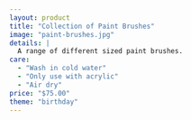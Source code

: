 ```yaml
---
layout: product
title: "Collection of Paint Brushes"
image: "paint-brushes.jpg"
details: |
  A range of different sized paint brushes.
care:
  - "Wash in cold water"
  - "Only use with acrylic"
  - "Air dry"
price: "$75.00"
theme: "birthday"
---
```

